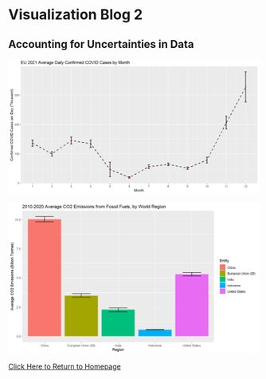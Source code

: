 # Visualization Blog 2

## Accounting for Uncertainties in Data

<p align="center">
<img src="Figures/VisBlog2/avg_daily_cases_with_confid.png" width="800" />
</p>

<p align="center">
<img src="Figures/VisBlog2/avg_emission_with_confid.png" width="800" />
</p>

[Click Here to Return to Homepage](README.md)
